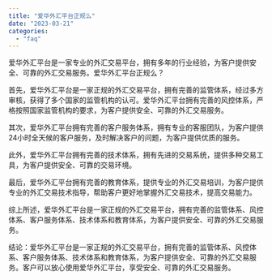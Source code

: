 ```yaml
---
title: "爱华外汇平台正规么"
date: "2023-03-21"
categories: 
  - "faq"
---
```


爱华外汇平台是一家专业的外汇交易平台，拥有多年的行业经验，为客户提供安全、可靠的外汇交易服务。爱华外汇平台正规么？

首先，爱华外汇平台是一家正规的外汇交易平台，拥有完善的监管体系，经过多方审核，获得了多个国家的监管机构的认可。爱华外汇平台拥有完善的风控体系，严格按照国家监管机构的要求，为客户提供安全、可靠的外汇交易服务。

其次，爱华外汇平台拥有完善的客户服务体系，拥有专业的客服团队，为客户提供24小时全天候的客户服务，及时解决客户的问题，为客户提供优质的服务。

此外，爱华外汇平台拥有完善的技术体系，拥有先进的交易系统，提供多种交易工具，为客户提供安全、可靠的交易环境。

最后，爱华外汇平台拥有完善的教育体系，提供专业的外汇交易培训，为客户提供专业的外汇交易技术指导，帮助客户更好地掌握外汇交易技术，提高交易能力。

综上所述，爱华外汇平台是一家正规的外汇交易平台，拥有完善的监管体系、风控体系、客户服务体系、技术体系和教育体系，为客户提供安全、可靠的外汇交易服务。

结论：爱华外汇平台是一家正规的外汇交易平台，拥有完善的监管体系、风控体系、客户服务体系、技术体系和教育体系，为客户提供安全、可靠的外汇交易服务。客户可以放心使用爱华外汇平台，享受安全、可靠的外汇交易服务。
